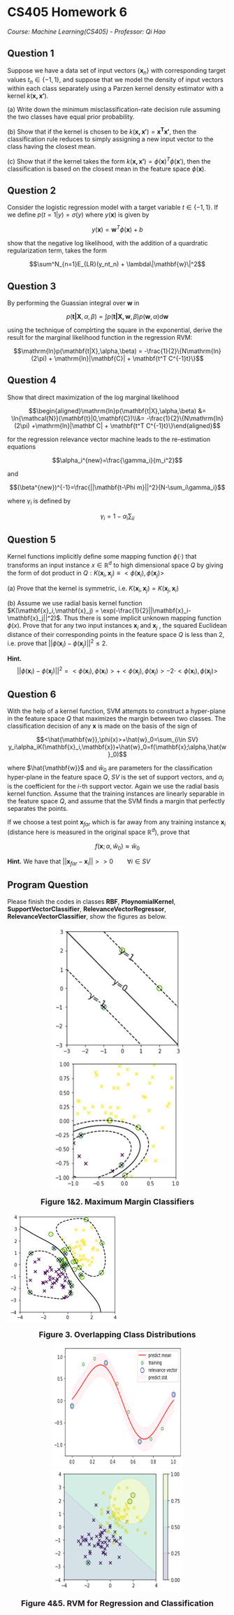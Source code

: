 # CS405 Homework 6

*Course: Machine Learning(CS405) - Professor: Qi Hao*

## Question 1

Suppose we have a data set of input vectors $\{\mathbf x_n\}$ with corresponding target values $t_n \in \{-1,1\}$, and suppose that we model the density of input vectors within each class separately using a Parzen kernel density estimator with a kernel $k(\mathbf{x,x'})$.

(a) Write down the minimum misclassification-rate decision rule assuming the two classes have equal prior probability.

(b) Show that if the kernel is chosen to be $k(\mathbf{x,x'})= \mathbf{x^T x'}$, then the classification rule reduces to simply assigning a new input vector to the class having the closest mean.

(c) Show that if the kernel takes the form $k(\mathbf{x,x'}) = \phi(\mathbf x)^T\phi(\mathbf x')$, then the classification is based on the closest mean in the feature space $\phi(\mathbf x)$.



## Question 2

Consider the logistic regression model with a target variable $t \in \{-1,1\}$. If we define $p(t = 1|y) = \sigma(y)$ where $y(\mathbf x)$ is given by

$$y(\mathbf x) = \mathbf w^T\phi(\mathbf x) + b$$

show that the negative log likelihood, with the addition of a quardratic regularization term, takes the form

$$\sum^N_{n=1}E_{LR}(y_nt_n) + \lambda\|\mathbf{w}\|^2$$



## Question 3

By performing the Guassian integral over $\mathbf w$ in

$$p(\mathbf{t|X},\alpha,\beta) = \int p(\mathbf{t|X,w},\beta)p(\mathbf w,\alpha)\mathrm d\mathbf w$$

using the technique of complrting the square in the exponential, derive the result for the marginal likelihood function in the regression RVM:

$$\mathrm{ln}p(\mathbf{t|X},\alpha,\beta) = -\frac{1}{2}\{N\mathrm{ln}(2\pi) + \mathrm{ln}|\mathbf{C}| + \mathbf{t^T C^{-1}t}\}$$



## Question 4

Show that direct maximization of the log marginal likelihood 

$$\begin{aligned}\mathrm{ln}p(\mathbf{t|X},\alpha,\beta) &= \ln{\mathcal{N}}(\mathbf{t}|0,\mathbf{C})\\&= -\frac{1}{2}\{N\mathrm{ln}(2\pi) +\mathrm{ln}|\mathbf C| + \mathbf{t^T C^{-1}t}\}\end{aligned}$$

for the regression relevance vector machine leads to the re-estimation equations

$$\alpha_i^{new}=\frac{\gamma_i}{m_i^2}$$

and

$$(\beta^{new})^{-1}=\frac{||\mathbf{t-\Phi m}||^2}{N-\sum_i\gamma_i}$$

where $\gamma_i$ is defined by

$$\gamma_i=1-\alpha_i\sum\nolimits_{ii}$$



## Question 5

Kernel functions implicitly define some mapping function $\phi(\cdot)$ that transforms an input instance $x\in\mathbb{R}^d$ to high dimensional space $Q$ by giving the form of dot product in $Q: K(\mathbf{x}_i,\mathbf{x}_j) \equiv <\phi(\mathbf{x}_i),\phi(\mathbf{x}_j)>$

(a) Prove that the kernel is symmetric, i.e. $K(\mathbf{x}_i,\mathbf{x}_j)=K(\mathbf{x}_j,\mathbf{x}_i)$

(b) Assume we use radial basis kernel function  $K(\mathbf{x}_i,\mathbf{x}_j) = \exp(-\frac{1}{2}||\mathbf{x}_i-\mathbf{x}_j||^2)$.  Thus there is some implicit unknown mapping function $\phi(x)$. Prove that for any two input instances $\mathbf{x}_i$ and $\mathbf{x}_j$ , the squared Euclidean distance of their corresponding points in the feature space $Q$ is less than 2, i.e. prove that $||\phi(\mathbf{x}_i)-\phi(\mathbf{x}_j)||^2\leq 2$.

**Hint.** $$||\phi(\mathbf{x}_i)-\phi(\mathbf{x}_j)||^2 = <\phi(\mathbf{x}_i),\phi(\mathbf{x}_i)>+<\phi(\mathbf{x}_j),\phi(\mathbf{x}_j)>-2\cdot<\phi(\mathbf{x}_i),\phi(\mathbf{x}_j)>$$



## Question 6

With the help of a kernel function, SVM attempts to construct a hyper-plane in the feature space $Q$ that maximizes the margin between two classes. The classification decision of any $\mathbf{x}$ is made on the basis of the sign of

$$<\hat{\mathbf{w}},\phi(x)>+\hat{w}_0=\sum_{i\in SV} y_i\alpha_iK(\mathbf{x}_i,\mathbf{x})+\hat{w}_0=f(\mathbf{x};\alpha,\hat{w}_0)$$

where $\hat{\mathbf{w}}$ and $\hat{w}_0$ are parameters for the classification hyper-plane in the feature space $Q$, $SV$ is the set of support vectors, and $\alpha_i$ is the coefficient for the $i$-th support vector. Again we use the radial basis kernel function. Assume that the training instances are linearly separable in the feature space $Q$, and assume that the SVM finds a margin that perfectly separates the points.

If we choose a test point $\mathbf{x}_{far}$ which is far away from any training instance $\mathbf{x}_i$ (distance here is measured in the original space $\mathbb{R}^d$), prove that 

$$f(\mathbf{x};\alpha,\hat{w}_0)\approx\hat{w}_0$$

**Hint.** We have that $||\mathbf{x}_{far}-\mathbf{x}_i ||>> 0 \qquad \forall i \in SV$



## Program Question

Please finish the codes in classes __RBF__, **PloynomialKernel**, **SupportVectorClassifier**, **RelevanceVectorRegressor**, **RelevanceVectorClassifier**, show the figures as below.

<center>
<figure class='half'>
    <img src="./HW6.assets/figure1.png" width="300" height="300"/>
    <img src="./HW6.assets/figure2.png" width="300" height="300"/>
    </figure>
</center>

 

<center><b><font size ='4'>Figure 1&2. Maximum Margin Classifiers</font></b></center></font>

![](./HW6.assets/figure3.png)

<center><b><font size ='4'>Figure 3. Overlapping Class Distributions</font></b></center></font>

<center>
    <figure class='half'>
        <img src='./HW6.assets/figure4.png' width='300' height='280'>
        <img src='./HW6.assets/figure5.png' width='300' height='280'>
    </figure>
</center>

<center><b><font size ='4'>Figure 4&5. RVM for Regression and Classification</font></b></center></font>

